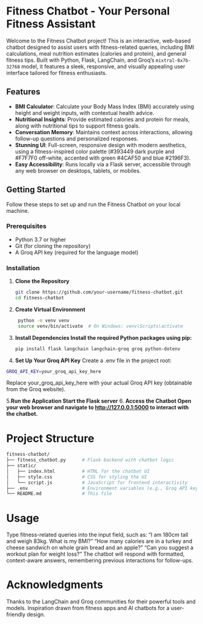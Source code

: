 # Fitness Chatbot - Your Personal Fitness Assistant

Welcome to the Fitness Chatbot project! This is an interactive, web-based chatbot designed to assist users with fitness-related queries, including BMI calculations, meal nutrition estimates (calories and protein), and general fitness tips. Built with Python, Flask, LangChain, and Groq’s `mixtral-8x7b-32768` model, it features a sleek, responsive, and visually appealing user interface tailored for fitness enthusiasts.

## Features

- **BMI Calculator**: Calculate your Body Mass Index (BMI) accurately using height and weight inputs, with contextual health advice.
- **Nutritional Insights**: Provide estimated calories and protein for meals, along with nutritional tips to support fitness goals.
- **Conversation Memory**: Maintains context across interactions, allowing follow-up questions and personalized responses.
- **Stunning UI**: Full-screen, responsive design with modern aesthetics, using a fitness-inspired color palette (#393449 dark purple and #F7F7F0 off-white, accented with green #4CAF50 and blue #2196F3).
- **Easy Accessibility**: Runs locally via a Flask server, accessible through any web browser on desktops, tablets, or mobiles.

## Getting Started

Follow these steps to set up and run the Fitness Chatbot on your local machine.

### Prerequisites

- Python 3.7 or higher
- Git (for cloning the repository)
- A Groq API key (required for the language model)

### Installation

1. **Clone the Repository**
   ```bash
   git clone https://github.com/your-username/fitness-chatbot.git
   cd fitness-chatbot

2. **Create Virtual Environment**
   ```bash
    python -m venv venv
    source venv/bin/activate  # On Windows: venv\Scripts\activate

3. **Install Dependencies Install the required Python packages using pip:**
   ```bash
   pip install flask langchain langchain-groq groq python-dotenv

4. **Set Up Your Groq API Key**
  Create a .env file in the project root:
  ```bash
  GROQ_API_KEY=your_groq_api_key_here
  ```
  Replace your_groq_api_key_here with your actual Groq API key (obtainable from the Groq website).

5.**Run the Application Start the Flask server**
6. **Access the Chatbot Open your web browser and navigate to http://127.0.0.1:5000 to interact with the chatbot.**

# Project Structure
```bash
fitness-chatbot/
├── fitness_chatbot.py      # Flask backend with chatbot logic
├── static/
│   ├── index.html          # HTML for the chatbot UI
│   ├── style.css           # CSS for styling the UI
│   └── script.js           # JavaScript for frontend interactivity
├── .env                    # Environment variables (e.g., Groq API key)
└── README.md               # This file

```

# Usage
Type fitness-related queries into the input field, such as:
“I am 180cm tall and weigh 83kg. What is my BMI?”
“How many calories are in a turkey and cheese sandwich on whole grain bread and an apple?”
“Can you suggest a workout plan for weight loss?”
The chatbot will respond with formatted, context-aware answers, remembering previous interactions for follow-ups.

# Acknowledgments
Thanks to the LangChain and Groq communities for their powerful tools and models.
Inspiration drawn from fitness apps and AI chatbots for a user-friendly design.
